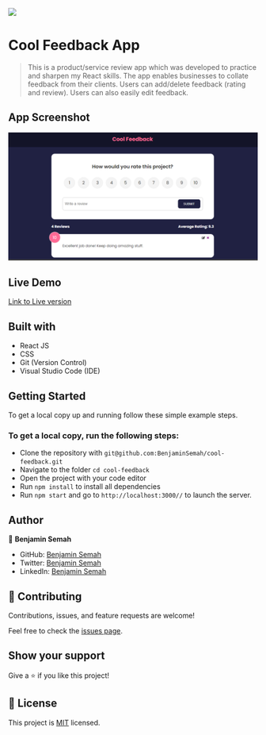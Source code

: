 ![](https://img.shields.io/badge/CoolFeedbackApp-violet)

# Cool Feedback App

> This is a product/service review app which was developed to practice and sharpen my React skills.
> The app enables businesses to collate feedback from their clients. Users can add/delete feedback
> (rating and review). Users can also easily edit feedback.

## App Screenshot
![App Screenshot](https://github.com/BenjaminSemah/cool-feedback/blob/main/appScreenshot.png)

## Live Demo
[Link to Live version](https://coolfeedback.netlify.app/)

## Built with
- React JS
- CSS
- Git (Version Control)
- Visual Studio Code (IDE)

## Getting Started

To get a local copy up and running follow these simple example steps.

### To get a local copy, run the following steps:

- Clone the repository with `git@github.com:BenjaminSemah/cool-feedback.git`
- Navigate to the folder `cd cool-feedback`
- Open the project with your code editor
- Run `npm install` to install all dependencies
- Run `npm start` and go to `http://localhost:3000//` to launch the server.

## Author

👤 **Benjamin Semah**

- GitHub: [Benjamin Semah](https://github.com/BenjaminSemah)
- Twitter: [Benjamin Semah](https://twitter.com/BenjaminSemah)
- LinkedIn: [Benjamin Semah](https://www.linkedin.com/in/benjaminsemah)

## 🤝 Contributing

Contributions, issues, and feature requests are welcome!

Feel free to check the [issues page](https://github.com/BenjaminSemah/cool-feedback/issues).

## Show your support

Give a ⭐️ if you like this project!

## 📝 License

This project is [MIT](https://github.com/BenjaminSemah/books-and-libraries/blob/dev/MIT.md) licensed.
